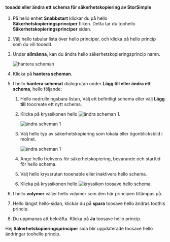 
<!--author=SharS last changed: 11/04/15-->

#### <a name="tooadd-or-modify-a-storsimple-backup-schedule"></a>tooadd eller ändra ett schema för säkerhetskopiering av StorSimple
1. På hello enhet **Snabbstart** klickar du på hello **Säkerhetskopieringsprinciper** fliken. Detta tar du toohello **Säkerhetskopieringsprinciper** sidan.
2. Välj hello tabular lista över hello principer, och klicka på hello princip som du vill tooedit.
3. Under **allmänna**, kan du ändra hello säkerhetskopieringsprincip namn.
   
     ![hantera scheman](./media/storsimple-add-modify-backup-schedule-u2/AddModifyGeneral.png)
4. Klicka på **hantera scheman**. 
5. I hello **hantera schemat** dialogrutan under **Lägg till eller ändra ett schema**, hello följande:
   
   1. Hello nedrullningsbara listan, Välj ett befintligt schema eller välj **Lägg till** toocreate ett nytt schema.
   2. Klicka på kryssikonen hello ![ändra scheman 1](./media/storsimple-add-modify-backup-schedule-u2/HCS_CheckIcon-include.png). 
      
       ![ändra scheman 1](./media/storsimple-add-modify-backup-schedule-u2/AddModify1.png)
   3. Välj hello typ av säkerhetskopiering som lokala eller ögonblicksbild i molnet.
      
       ![ändra scheman 1](./media/storsimple-add-modify-backup-schedule-u2/AddModify2.png) 
   4. Ange hello frekvens för säkerhetskopiering, bevarande och starttid för hello schema.
   5. Välj hello kryssrutan tooenable eller inaktivera hello schema.
   6. Klicka på kryssikonen hello ![kryssikon](./media/storsimple-add-modify-backup-schedule-u2/HCS_CheckIcon-include.png) toosave hello schema.
6. I hello **volymer** väljer hello volymer som den här principen tillämpas på.
7. Hello längst hello-sidan, klickar du på **spara** toosave hello ändras toothis princip.
8. Du uppmanas att bekräfta. Klicka på **Ja** toosave hello princip.

Hej **Säkerhetskopieringsprinciper** sida blir uppdaterade toosave hello ändringar toohello princip.

